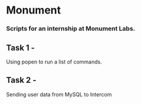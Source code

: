 # Monument
### Scripts for an internship at Monument Labs.



## Task 1 -

Using popen to run a list of commands.


## Task 2 -

Sending user data from MySQL to Intercom

